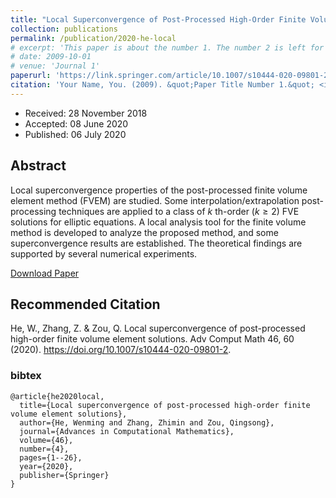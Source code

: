 ```yaml
---
title: "Local Superconvergence of Post-Processed High-Order Finite Volume Element Solutions"
collection: publications
permalink: /publication/2020-he-local
# excerpt: 'This paper is about the number 1. The number 2 is left for future work.'
# date: 2009-10-01
# venue: 'Journal 1'
paperurl: 'https://link.springer.com/article/10.1007/s10444-020-09801-2'
citation: 'Your Name, You. (2009). &quot;Paper Title Number 1.&quot; <i>Journal 1</i>. 1(1).'
---
```


- Received: 28 November 2018
- Accepted: 08 June 2020
- Published: 06 July 2020

## Abstract

Local superconvergence properties of the post-processed finite volume element method (FVEM) are studied. Some interpolation/extrapolation post-processing techniques are applied to a class of $k$ th-order ($k\geq 2$) FVE solutions for elliptic equations. A local analysis tool for the finite volume method is developed to analyze the proposed method, and some superconvergence results are established. The theoretical findings are supported by several numerical experiments.

[Download Paper](https://link.springer.com/article/10.1007/s10444-020-09801-2)

## Recommended Citation

He, W., Zhang, Z. & Zou, Q. Local superconvergence of post-processed high-order finite volume element solutions. Adv Comput Math 46, 60 (2020). https://doi.org/10.1007/s10444-020-09801-2.

### bibtex
```
@article{he2020local,
  title={Local superconvergence of post-processed high-order finite volume element solutions},
  author={He, Wenming and Zhang, Zhimin and Zou, Qingsong},
  journal={Advances in Computational Mathematics},
  volume={46},
  number={4},
  pages={1--26},
  year={2020},
  publisher={Springer}
}
```
